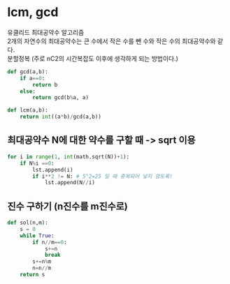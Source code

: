 # lcm, gcd
유클리드 최대공약수 알고리즘   
2개의 자연수의 최대공약수는 큰 수에서 작은 수를 뺀 수와 작은 수의 최대공약수와 같다.   
분할정복 (주로 nC2의 시간복잡도 이후에 생각하게 되는 방법이다.)   
```python
def gcd(a,b):
    if a==0:
        return b
    else:
        return gcd(b%a, a)

def lcm(a,b):
    return int((a*b)/gcd(a,b))
```

## 최대공약수 N에 대한 약수를 구할 때 -> sqrt 이용
```python
for i in range(1, int(math.sqrt(N))+1):
    if N%i ==0:
        lst.append(i)
        if i**2 != N: # 5^2=25 일 때 중복되어 넣지 않도록!
            lst.append(N//i)
```

## 진수 구하기 (n진수를 m진수로)
```python
def sol(n,m):
    s = 0
    while True:
        if n//m==0:
            s+=n
            break
        s+=n%m
        n=n//m
    return s

```

